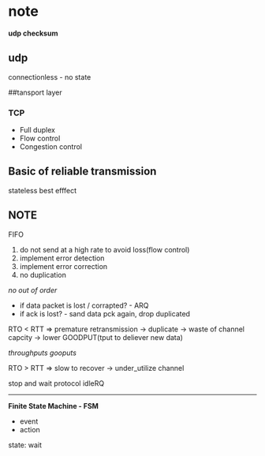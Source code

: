 # note

**udp checksum**

## udp
connectionless - no state


##tansport layer

### TCP

+ Full duplex
+ Flow control
+ Congestion control

## Basic of reliable transmission

stateless
best efffect


## NOTE

FIFO 

1. do not send at a high rate to avoid loss(flow control)
2. implement error detection
3. implement error correction
4. no duplication

*no out of order*

+ if data packet is lost / corrapted? - ARQ
+ if ack is lost? - sand data pck again, drop duplicated



RTO < RTT => premature retransmission -> duplicate -> waste of channel capcity -> lower GOODPUT(tput to deliever new data)

*throughputs*
*gooputs*

RTO > RTT => slow to recover -> under_utilize channel

stop and wait protocol
idleRQ


---
**Finite State Machine - FSM**

+ event
+ action


state: wait
